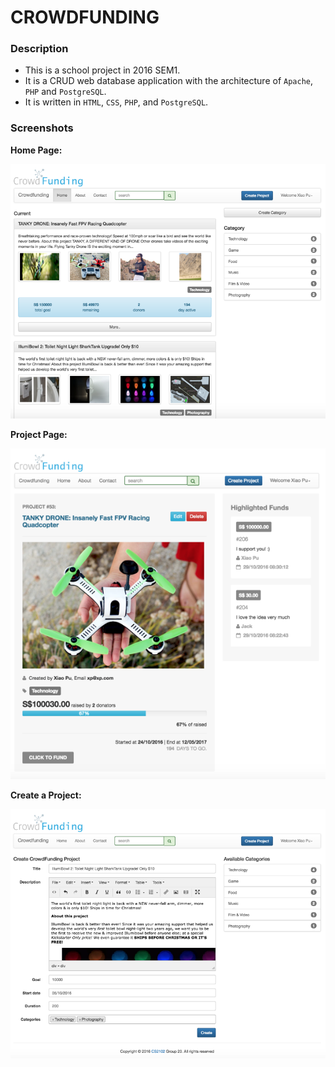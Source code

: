 CROWDFUNDING
========

### Description
+ This is a school project in 2016 SEM1.
+ It is a CRUD web database application with the architecture of `Apache`, `PHP` and `PostgreSQL`.
+ It is written in `HTML`, `CSS`, `PHP`, and `PostgreSQL`.

### Screenshots
**Home Page:**

<img src="./image/demo/home.png" width="600">


**Project Page:**

<img src="./image/demo/detail.png" width="600">


**Create a Project:**

<img src="./image/demo/create.png" width="600">
